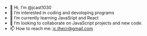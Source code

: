 - 👋 Hi, I’m @jcast1030
- 👀 I’m interested in coding and devoloping programs
- 🌱 I’m currently learning JavaSript and React
- 💞️ I’m looking to collaborate on JavaScript projects and new code.
- 📫 How to reach me: jc.thecr@gmail.com

<!---
jcast1030/jcast1030 is a ✨ special ✨ repository because its `README.md` (this file) appears on your GitHub profile.
You can click the Preview link to take a look at your changes.
--->
